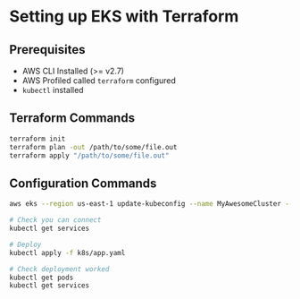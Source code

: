 # Setting up EKS with Terraform

## Prerequisites

* AWS CLI Installed (>= v2.7)
* AWS Profiled called `terraform` configured
* `kubectl` installed

## Terraform Commands

```bash
terraform init
terraform plan -out /path/to/some/file.out
terraform apply "/path/to/some/file.out"
```

## Configuration Commands

```bash
aws eks --region us-east-1 update-kubeconfig --name MyAwesomeCluster --profile terraform

# Check you can connect
kubectl get services

# Deploy
kubectl apply -f k8s/app.yaml

# Check deployment worked
kubectl get pods
kubectl get services
```